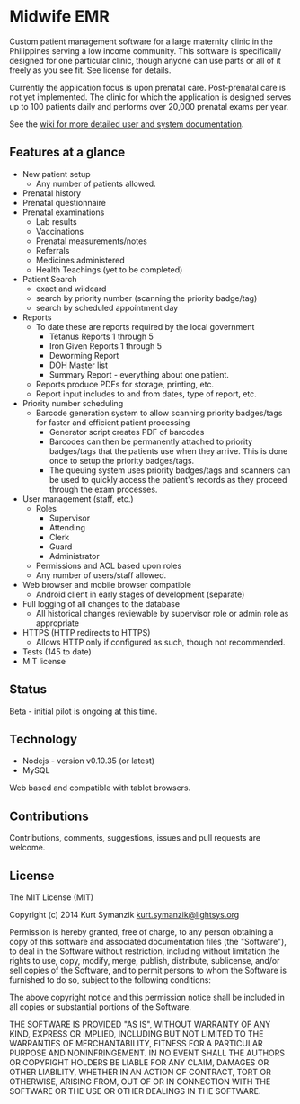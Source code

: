 # Midwife EMR

Custom patient management software for a large maternity clinic in the
Philippines serving a low income community. This software is specifically
designed for one particular clinic, though anyone can use parts or all of it
freely as you see fit. See license for details.

Currently the application focus is upon prenatal care. Post-prenatal care is
not yet implemented. The clinic for which the application is designed serves
up to 100 patients daily and performs over 20,000 prenatal exams per year.

See the [wiki for more detailed user and system documentation](../../wiki).

## Features at a glance

- New patient setup
  - Any number of patients allowed.
- Prenatal history
- Prenatal questionnaire
- Prenatal examinations
  - Lab results
  - Vaccinations
  - Prenatal measurements/notes
  - Referrals
  - Medicines administered
  - Health Teachings (yet to be completed)
- Patient Search
  - exact and wildcard
  - search by priority number (scanning the priority badge/tag)
  - search by scheduled appointment day
- Reports
  - To date these are reports required by the local government
    - Tetanus Reports 1 through 5
    - Iron Given Reports 1 through 5
    - Deworming Report
    - DOH Master list
    - Summary Report - everything about one patient.
  - Reports produce PDFs for storage, printing, etc.
  - Report input includes to and from dates, type of report, etc.
- Priority number scheduling
  - Barcode generation system to allow scanning priority badges/tags for
    faster and efficient patient processing
    - Generator script creates PDF of barcodes
    - Barcodes can then be permanently attached to priority badges/tags that the patients
      use when they arrive. This is done once to setup the priority
      badges/tags.
    - The queuing system uses priority badges/tags and scanners can be used to
      quickly access the patient's records as they proceed through the exam
      processes.
- User management (staff, etc.)
  - Roles
     - Supervisor
     - Attending
     - Clerk
     - Guard
     - Administrator
  - Permissions and ACL based upon roles
  - Any number of users/staff allowed.
- Web browser and mobile browser compatible
  - Android client in early stages of development (separate)
- Full logging of all changes to the database
  - All historical changes reviewable by supervisor role or admin role as
    appropriate
- HTTPS (HTTP redirects to HTTPS)
  - Allows HTTP only if configured as such, though not recommended.
- Tests (145 to date)
- MIT license

## Status

Beta - initial pilot is ongoing at this time.

## Technology

- Nodejs - version v0.10.35 (or latest)
- MySQL

Web based and compatible with tablet browsers.

## Contributions

Contributions, comments, suggestions, issues and pull requests are welcome.

## License

The MIT License (MIT)

Copyright (c) 2014 Kurt Symanzik <kurt.symanzik@lightsys.org>

Permission is hereby granted, free of charge, to any person obtaining a copy
of this software and associated documentation files (the "Software"), to deal
in the Software without restriction, including without limitation the rights
to use, copy, modify, merge, publish, distribute, sublicense, and/or sell
copies of the Software, and to permit persons to whom the Software is
furnished to do so, subject to the following conditions:

The above copyright notice and this permission notice shall be included in
all copies or substantial portions of the Software.

THE SOFTWARE IS PROVIDED "AS IS", WITHOUT WARRANTY OF ANY KIND, EXPRESS OR
IMPLIED, INCLUDING BUT NOT LIMITED TO THE WARRANTIES OF MERCHANTABILITY,
FITNESS FOR A PARTICULAR PURPOSE AND NONINFRINGEMENT. IN NO EVENT SHALL THE
AUTHORS OR COPYRIGHT HOLDERS BE LIABLE FOR ANY CLAIM, DAMAGES OR OTHER
LIABILITY, WHETHER IN AN ACTION OF CONTRACT, TORT OR OTHERWISE, ARISING FROM,
OUT OF OR IN CONNECTION WITH THE SOFTWARE OR THE USE OR OTHER DEALINGS IN
THE SOFTWARE.

